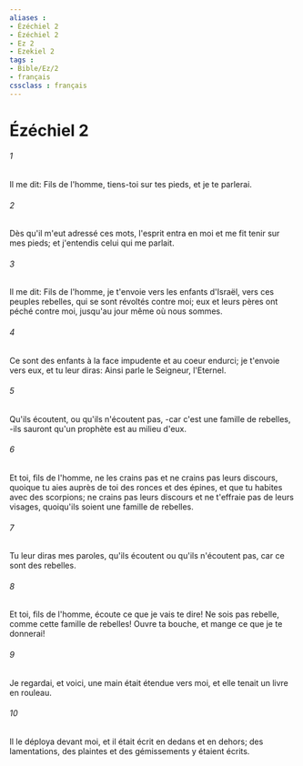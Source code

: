 ```yaml
---
aliases : 
- Ézéchiel 2
- Ézéchiel 2
- Ez 2
- Ezekiel 2
tags : 
- Bible/Ez/2
- français
cssclass : français
---
```


# Ézéchiel 2

###### 1
Il me dit: Fils de l'homme, tiens-toi sur tes pieds, et je te parlerai.
###### 2
Dès qu'il m'eut adressé ces mots, l'esprit entra en moi et me fit tenir sur mes pieds; et j'entendis celui qui me parlait.
###### 3
Il me dit: Fils de l'homme, je t'envoie vers les enfants d'Israël, vers ces peuples rebelles, qui se sont révoltés contre moi; eux et leurs pères ont péché contre moi, jusqu'au jour même où nous sommes.
###### 4
Ce sont des enfants à la face impudente et au coeur endurci; je t'envoie vers eux, et tu leur diras: Ainsi parle le Seigneur, l'Eternel.
###### 5
Qu'ils écoutent, ou qu'ils n'écoutent pas, -car c'est une famille de rebelles, -ils sauront qu'un prophète est au milieu d'eux.
###### 6
Et toi, fils de l'homme, ne les crains pas et ne crains pas leurs discours, quoique tu aies auprès de toi des ronces et des épines, et que tu habites avec des scorpions; ne crains pas leurs discours et ne t'effraie pas de leurs visages, quoiqu'ils soient une famille de rebelles.
###### 7
Tu leur diras mes paroles, qu'ils écoutent ou qu'ils n'écoutent pas, car ce sont des rebelles.
###### 8
Et toi, fils de l'homme, écoute ce que je vais te dire! Ne sois pas rebelle, comme cette famille de rebelles! Ouvre ta bouche, et mange ce que je te donnerai!
###### 9
Je regardai, et voici, une main était étendue vers moi, et elle tenait un livre en rouleau.
###### 10
Il le déploya devant moi, et il était écrit en dedans et en dehors; des lamentations, des plaintes et des gémissements y étaient écrits.
